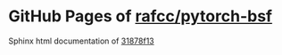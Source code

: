 GitHub Pages of [rafcc/pytorch-bsf](https://github.com/rafcc/pytorch-bsf.git)
===
Sphinx html documentation of [31878f13](https://github.com/rafcc/pytorch-bsf/tree/31878f13f02a08beb9347c98cb227510b49c53d7)
